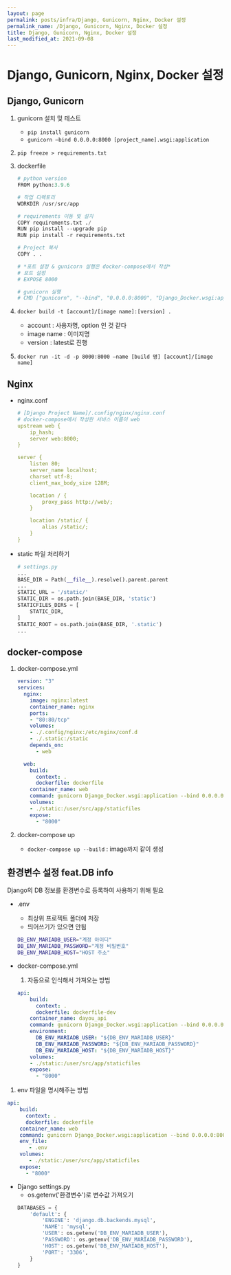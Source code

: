 ```yaml
---
layout: page
permalink: posts/infra/Django, Gunicorn, Nginx, Docker 설정
permalink_name: /Django, Gunicorn, Nginx, Docker 설정
title: Django, Gunicorn, Nginx, Docker 설정
last_modified_at: 2021-09-08
---
```

# Django, Gunicorn, Nginx, Docker 설정

## Django, Gunicorn

1. gunicorn 설치 및 테스트
    - `pip install gunicorn`
    - `gunicorn —bind 0.0.0.0:8000 [project_name].wsgi:application`
2. `pip freeze > requirements.txt`
3. dockerfile
    
    ```python
    # python version
    FROM python:3.9.6
    
    # 작업 디렉토리
    WORKDIR /usr/src/app
    
    # requirements 이동 및 설치
    COPY requirements.txt ./
    RUN pip install --upgrade pip
    RUN pip install -r requirements.txt
    
    # Project 복사
    COPY . .
    
    # *포트 설정 & gunicorn 실행은 docker-compose에서 작성*
    # 포트 설정
    # EXPOSE 8000
    
    # gunicorn 실행
    # CMD ["gunicorn", "--bind", "0.0.0.0:8000", "Django_Docker.wsgi:application"]
    ```
    
4. `docker build -t [account]/[image name]:[version] .`
    - account : 사용자명, option 인 것 같다
    - image name : 이미지명
    - version : latest로 진행
5. `docker run -it -d -p 8000:8000 —name [build 명] [account]/[image name]`

## Nginx
- nginx.conf
    ```yaml
    # [Django Project Name]/.config/nginx/nginx.conf
    # docker-compose에서 작성한 서비스 이름이 web
    upstream web {
        ip_hash;
        server web:8000;
    }
    
    server {
        listen 80;
        server_name localhost;
        charset utf-8;
        client_max_body_size 128M;
    
        location / {
            proxy_pass http://web/;
        }
    
        location /static/ {
            alias /static/;
        }
    }
    ```
- static 파일 처리하기
    
    ```python
    # settings.py
    ...
    BASE_DIR = Path(__file__).resolve().parent.parent
    ...
    STATIC_URL = '/static/'
    STATIC_DIR = os.path.join(BASE_DIR, 'static')
    STATICFILES_DIRS = [
        STATIC_DIR,
    ]
    STATIC_ROOT = os.path.join(BASE_DIR, '.static')
    ...
    ```
    

## docker-compose

1. docker-compose.yml
    
    ```yaml
    version: "3"
    services:
      nginx:
        image: nginx:latest
        container_name: nginx
        ports:
        - "80:80/tcp"
        volumes:
        - ./.config/nginx:/etc/nginx/conf.d
        - ./.static:/static
        depends_on:
          - web
    
      web:
        build:
          context: .
          dockerfile: dockerfile
        container_name: web
        command: gunicorn Django_Docker.wsgi:application --bind 0.0.0.0:8000
        volumes:
        - ./static:/user/src/app/staticfiles
        expose:
          - "8000"
    ```
    
2. docker-compose up
    - `docker-compose up --build` : image까지 같이 생성

## 환경변수 설정 feat.DB info

Django의 DB 정보를 환경변수로 등록하여 사용하기 위해 필요

- .env
    - 최상위 프로젝트 폴더에 저장
    - 띄어쓰기가 있으면 안됨
    
    ```bash
    DB_ENV_MARIADB_USER="계정 아이디"
    DB_ENV_MARIADB_PASSWORD="계정 비밀번호"
    DB_ENV_MARIADB_HOST="HOST 주소"
    ```
    
- docker-compose.yml
  1. 자동으로 인식해서 가져오는 방법

  ```yaml
  api:
      build:
        context: .
        dockerfile: dockerfile-dev
      container_name: dayou_api
      command: gunicorn Django_Docker.wsgi:application --bind 0.0.0.0:8000
      environment:
        DB_ENV_MARIADB_USER: "${DB_ENV_MARIADB_USER}"
        DB_ENV_MARIADB_PASSWORD: "${DB_ENV_MARIADB_PASSWORD}"
        DB_ENV_MARIADB_HOST: "${DB_ENV_MARIADB_HOST}"
      volumes:
      - ./static:/user/src/app/staticfiles
      expose:
        - "8000"
  ```
    
 1. env 파일을 명시해주는 방법

 ```yaml
 api:
     build:
       context: .
       dockerfile: dockerfile
     container_name: web
     command: gunicorn Django_Docker.wsgi:application --bind 0.0.0.0:8000
     env_file:
	    - .env
     volumes:
 	    - ./static:/user/src/app/staticfiles
     expose:
       - "8000"
 ```
    
- Django settings.py
    - os.getenv('환경변수')로 변수값 가져오기
    ```python
    DATABASES = {
        'default': {
            'ENGINE': 'django.db.backends.mysql',
            'NAME': 'mysql',
            'USER': os.getenv('DB_ENV_MARIADB_USER'),
            'PASSWORD': os.getenv('DB_ENV_MARIADB_PASSWORD'),
            'HOST': os.getenv('DB_ENV_MARIADB_HOST'),
            'PORT': '3306',
        }
    }
    ```